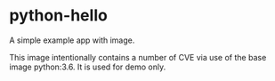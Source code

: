 # python-hello
A simple example app with image.

This image intentionally contains a number of CVE via use of the
base image python:3.6.  It is used for demo only.